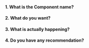 #### 1. What is the Component name?


#### 2. What do you want?


#### 3. What is actually happening?


#### 4. Do you have any recommendation?